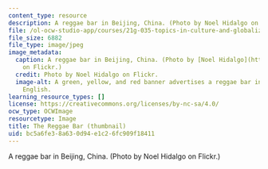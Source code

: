 ```yaml
---
content_type: resource
description: A reggae bar in Beijing, China. (Photo by Noel Hidalgo on Flickr.)
file: /ol-ocw-studio-app/courses/21g-035-topics-in-culture-and-globalization-reggae-as-transnational-culture-fall-2010/bc5a6fe38a630d94e1c26fc909f18411_21g-035f10-th.jpg
file_size: 6882
file_type: image/jpeg
image_metadata:
  caption: A reggae bar in Beijing, China. (Photo by [Noel Hidalgo](http://www.flickr.com/photos/noneck/2730937613/)
    on Flickr.)
  credit: Photo by Noel Hidalgo on Flickr.
  image-alt: A green, yellow, and red banner advertises a reggae bar in Mandarin and
    English.
learning_resource_types: []
license: https://creativecommons.org/licenses/by-nc-sa/4.0/
ocw_type: OCWImage
resourcetype: Image
title: The Reggae Bar (thumbnail)
uid: bc5a6fe3-8a63-0d94-e1c2-6fc909f18411
---
```

A reggae bar in Beijing, China. (Photo by Noel Hidalgo on Flickr.)